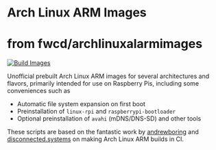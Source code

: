 # Arch Linux ARM Images
# from fwcd/archlinuxalarmimages
[![Build Images](https://github.com/fwcd/archlinux-arm-images/actions/workflows/build-images.yml/badge.svg)](https://github.com/fwcd/archlinux-arm-images/actions/workflows/build-images.yml)

Unofficial prebuilt Arch Linux ARM images for several architectures and flavors, primarily intended for use on Raspberry Pis, including some conveniences such as

- Automatic file system expansion on first boot
- Preinstallation of `linux-rpi` and `raspberrypi-bootloader`
- Optional preinstallation of `avahi` (mDNS/DNS-SD) and other tools

These scripts are based on the fantastic work by [andrewboring](https://github.com/andrewboring/alarm-images) and [disconnected.systems](https://disconnected.systems/blog/custom-rpi-image-with-github-travis/#first-stage-script-create-image) on making Arch Linux ARM builds in CI.
